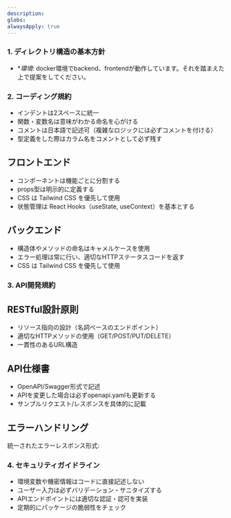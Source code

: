 ```yaml
---
description: 
globs: 
alwaysApply: true
---
```

### 1. **ディレクトリ構造の基本方針**
- **環境*: docker環境でbackend、frontendが動作しています。それを踏まえた上で提案をしてください。

### 2. コーディング規約
- インデントは2スペースに統一
- 関数・変数名は意味がわかる命名を心がける
- コメントは日本語で記述可（複雑なロジックには必ずコメントを付ける）
- 型定義をした際はカラム名をコメントとして必ず残す

## フロントエンド
- コンポーネントは機能ごとに分割する
- props型は明示的に定義する
- CSS は Tailwind CSS を優先して使用
- 状態管理は React Hooks（useState, useContext）を基本とする

## バックエンド
- 構造体やメソッドの命名はキャメルケースを使用
- エラー処理は常に行い、適切なHTTPステータスコードを返す
- CSS は Tailwind CSS を優先して使用

### 3. API開発規約

## RESTful設計原則
- リソース指向の設計（名詞ベースのエンドポイント）
- 適切なHTTPメソッドの使用（GET/POST/PUT/DELETE）
- 一貫性のあるURL構造

## API仕様書
- OpenAPI/Swagger形式で記述
- APIを変更した場合は必ずopenapi.yamlも更新する
- サンプルリクエスト/レスポンスを具体的に記載

## エラーハンドリング
統一されたエラーレスポンス形式:

### 4. セキュリティガイドライン
- 環境変数や機密情報はコードに直接記述しない
- ユーザー入力は必ずバリデーション・サニタイズする
- APIエンドポイントには適切な認証・認可を実装
- 定期的にパッケージの脆弱性をチェック 